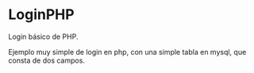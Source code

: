# LoginPHP
Login básico de PHP.

Ejemplo muy simple de login en php, con una simple tabla en mysql, que consta de dos campos.  
